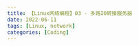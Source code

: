 ```yaml
---
title: 【Linux网络编程】03 - 多路IO转接服务器
date: 2022-06-11
tags: [Linux, network]
categories: [Coding]
---
```


## 